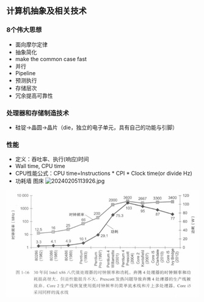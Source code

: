## 计算机抽象及相关技术
### 8个伟大思想
- 面向摩尔定律
- 抽象简化
- make the common case fast
- 并行
- Pipeline
- 预测执行
- 存储层次
- 冗余提高可靠性
### 处理器和存储制造技术
- 硅锭->晶圆->晶片（die，独立的电子单元，具有自己的功能与引脚）
### 性能
- 定义：吞吐率、执行(响应)时间
- Wall time, CPU time
- CPU性能公式：CPU time=Instructions * CPI * Clock time(or divide Hz)
- 功耗墙
图床
![20240205113926.jpg](https://s2.loli.net/2024/02/05/GRNLTq6FIsge1l2.jpg)

![](attachments/20240205113926.jpg)